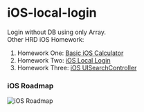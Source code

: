 # iOS-local-login
Login without DB using only Array. <br/>
Other HRD iOS Homework:
1. Homework One: [Basic iOS Calculator](https://github.com/srengkhorn/iOS-calculator)
2. Homework Two: [iOS Local Login](https://github.com/srengkhorn/iOS-local-login)
3. Homework Three: [iOS UISearchController](https://github.com/srengkhorn/iOS-UISearchController)
### iOS Roadmap ###
![iOS Roadmap](https://i.redd.it/ix44k24k9ik01.png)

